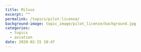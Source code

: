 ```yaml
---
title: Milvus
excerpt: ""
permalink: /topics/pilot-license/
background-image: topic_image/pilot_license/background.jpg
categories:
  - topics
  - aviation
date: 2020-02-15 10:47
---
```




